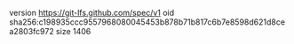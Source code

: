 version https://git-lfs.github.com/spec/v1
oid sha256:c198935ccc9557968080045453b878b71b817c6b7e8598d621d8cea2803fc972
size 1406

